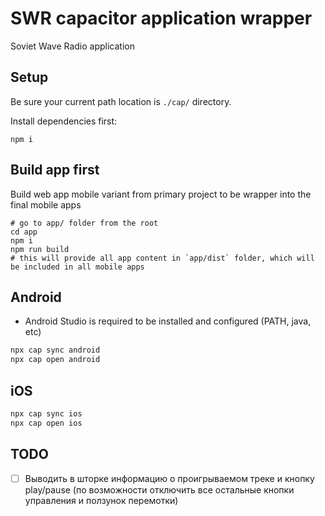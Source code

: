 # SWR capacitor application wrapper

Soviet Wave Radio application

## Setup

Be sure your current path location is `./cap/` directory.

Install dependencies first:

```shell
npm i
```

## Build app first

Build web app mobile variant from primary project to be wrapper into the final mobile apps

```shell
# go to app/ folder from the root
cd app
npm i
npm run build
# this will provide all app content in `app/dist` folder, which will be included in all mobile apps
```

## Android

- Android Studio is required to be installed and configured (PATH, java, etc)

```bash
npx cap sync android
npx cap open android
```

## iOS

```bash
npx cap sync ios
npx cap open ios
```


## TODO
- [ ] Выводить в шторке информацию о проигрываемом треке и кнопку play/pause (по возможности отключить все остальные кнопки управления и ползунок перемотки)